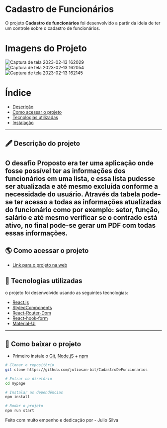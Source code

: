 # Cadastro de Funcionários

O projeto **Cadastro de funcionários** foi desenvolvido a partir da ideia de ter um controle sobre o cadastro de funcionários.

# Imagens do Projeto
![Captura de tela 2023-02-13 162029](https://user-images.githubusercontent.com/69260762/218553434-274c0cbf-8c50-4b46-b670-a1640ceb7907.png)
![Captura de tela 2023-02-13 162054](https://user-images.githubusercontent.com/69260762/218553440-73396220-1be0-490d-8fea-37f9be71cde0.png)
![Captura de tela 2023-02-13 162145](https://user-images.githubusercontent.com/69260762/218553446-7f70a209-4d85-469c-b9aa-9ae531b8cd11.png)



# Índice

- [Descrição](#-descrição-do-projeto)
- [Como acessar o projeto](#-como-acessar-o-projeto)
- [Tecnologias utilizadas](#-tecnologias-utilizadas)
- [Instalação](#-como-baixar-o-projeto)

---

## 🖋 Descrição do projeto

## O desafio Proposto era ter uma aplicação onde fosse possível ter as informações dos funcionários em uma lista, e essa lista pudesse ser atualizada e até mesmo excluída conforme a necessidade do usuário. Através da tabela pode-se ter acesso a todas as informações atualizadas do funcionário como por exemplo: setor, função, salário e até mesmo verificar se o contrado está ativo, no final pode-se gerar um PDF com todas essas informações.

## 🌎 Como acessar o projeto

- [Link para o projeto na web](https://controlefuncjulio.surge.sh/login)

## 🚀 Tecnologias utilizadas

o projeto foi desenvolvido usando as seguintes tecnologias:

- [React.js](https://pt-br.reactjs.org/docs/getting-started.html)
- [StyledComponents](https://styled-components.com/docs)
- [React-Router-Dom](https://v5.reactrouter.com/web/guides/quick-start)
- [React-hook-form](https://react-hook-form.com/)
- [Material-UI](https://mui.com/versions/)

---

## 💾 Como baixar o projeto

- Primeiro instale o [Git](https://git-scm.com/), [Node.jS](https://nodejs.org/pt-br/download/) + [npm](https://www.npmjs.com/get-npm)

```bash
# Clonar o repositório
git clone https://github.com/juliosan-bit/CadastroDeFuncionarios

# Entrar no diretório
cd mypage

# Instalar as dependências
npm install

# Rodar o projeto
npm run start
```

Feito com muito empenho e dedicação por - Julio Silva
